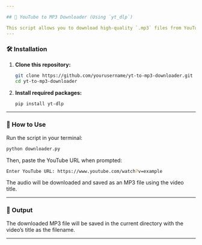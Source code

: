 ```yaml
---

## 🎵 YouTube to MP3 Downloader (Using `yt_dlp`)

This script allows you to download high-quality `.mp3` files from YouTube.
---
```


### 🛠 Installation

1. **Clone this repository:**

   ```bash
   git clone https://github.com/yourusername/yt-to-mp3-downloader.git
   cd yt-to-mp3-downloader
   ```

2. **Install required packages:**

   ```bash
   pip install yt-dlp
   ```

---

### 🚀 How to Use

Run the script in your terminal:

```bash
python downloader.py
```

Then, paste the YouTube URL when prompted:

```bash
Enter YouTube URL: https://www.youtube.com/watch?v=example
```

The audio will be downloaded and saved as an MP3 file using the video title.

---

### 📂 Output

The downloaded MP3 file will be saved in the current directory with the video’s title as the filename.

---
